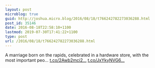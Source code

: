 ```yaml
---
layout: post
microblog: true
guid: http://joshua.micro.blog/2016/08/18/t766242782273036288.html
post_id: 35146
date: 2016-08-18T22:58:10+1100
lastmod: 2019-07-30T17:41:22+1100
type: post
url: /2016/08/18/t766242782273036288.html
---
```

A marriage born on the rapids, celebrated in a hardware store, with the most important peo… [t.co/2Awb2mci2...](https://t.co/2Awb2mci29) [t.co/JxYkyNVG6...](https://t.co/JxYkyNVG6M)

